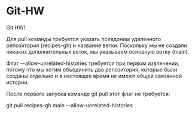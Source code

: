 # Git-HW

Git HW!

Для pull команды требуется указать псевдоним удаленного репозитория (recipes-gh) и название ветки. Поскольку мы не создали никаких дополнительных веток, мы указываем основную ветку (main).

Флаг --allow-unrelated-histories требуется при первом извлечении, потому что мы хотим объединить два репозитория, которые были созданы отдельно и в настоящее время не имеют общей связанной истории.

После первого запуска команде git pull этот флаг не требуется:

git pull recipes-gh main --allow-unrelated-histories
